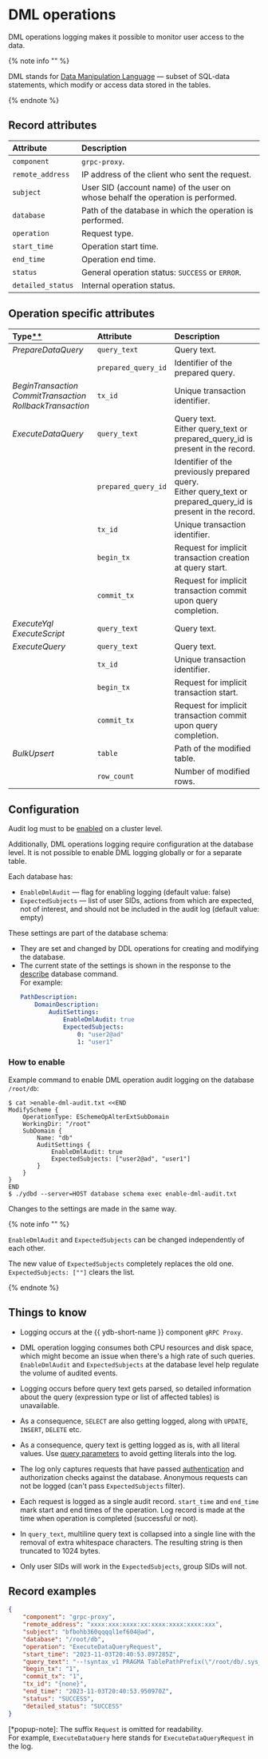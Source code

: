 # DML operations

DML operations logging makes it possible to monitor user access to the data.

{% note info "" %}

DML stands for [Data Manipulation Language](https://en.wikipedia.org/wiki/Data_manipulation_language) &mdash; subset of SQL-data statements, which modify or access data stored in the tables.

{% endnote %}

## Record attributes

| __Attribute__ | __Description__ |
|:----|:----|
| `component` | `grpc-proxy`.
| `remote_address` | IP address of the client who sent the request.
| `subject` | User SID (account name) of the user on whose behalf the operation is performed.
| `database` | Path of the database in which the operation is performed.
| `operation` | Request type.
| `start_time` | Operation start time.
| `end_time` | Operation end time.
| `status` | General operation status: `SUCCESS` or `ERROR`.
| `detailed_status` | Internal operation status.

## Operation specific attributes

|  __Type__[**](*popup-note) | __Attribute__ | __Description__ |
|:----|:----|:----|
| _PrepareDataQuery_ | `query_text` | Query text.
|| `prepared_query_id` | Identifier of the prepared query.
| _BeginTransaction<br>CommitTransaction<br>RollbackTransaction_ | `tx_id` | Unique transaction identifier.
| _ExecuteDataQuery_ | `query_text` | Query text.<br>Either query_text or prepared_query_id is present in the record.
|| `prepared_query_id` | Identifier of the previously prepared query.<br>Either query_text or prepared_query_id is present in the record.
|| `tx_id` | Unique transaction identifier.
|| `begin_tx` | Request for implicit transaction creation at query start.
|| `commit_tx` | Request for implicit transaction commit upon query completion.
| _ExecuteYql<br>ExecuteScript_ | `query_text` | Query text.
| _ExecuteQuery_ | `query_text` | Query text.
|| `tx_id` | Unique transaction identifier.
|| `begin_tx` | Request for implicit transaction start.
|| `commit_tx` | Request for implicit transaction commit upon query completion.
| _BulkUpsert_ | `table` | Path of the modified table.
|| `row_count` | Number of modified rows.

## Configuration

Audit log must to be [enabled](audit-log.md#enabling-audit-log) on a cluster level.

Additionally, DML operations logging require configuration at the database level. It is not possible to enable DML logging globally or for a separate table.

Each database has:
- `EnableDmlAudit` &mdash; flag for enabling logging (default value: false)
- `ExpectedSubjects` &mdash; list of user SIDs, actions from which are expected, not of interest, and should not be included in the audit log (default value: empty)

These settings are part of the database schema:
- They are set and changed by DDL operations for creating and modifying the database.
- The current state of the settings is shown in the response to the [describe](../reference/ydb-cli/commands/scheme-describe.md) database command.
    <br>For example:
    ```yaml
    PathDescription:
        DomainDescription:
            AuditSettings:
                EnableDmlAudit: true
                ExpectedSubjects:
                    0: "user2@ad"
                    1: "user1"
    ```

### How to enable

Example command to enable DML operation audit logging on the database `/root/db`:

```shell
$ cat >enable-dml-audit.txt <<END
ModifyScheme {
    OperationType: ESchemeOpAlterExtSubDomain
    WorkingDir: "/root"
    SubDomain {
        Name: "db"
        AuditSettings {
            EnableDmlAudit: true
            ExpectedSubjects: ["user2@ad", "user1"]
        }
    }
}
END
$ ./ydbd --server=HOST database schema exec enable-dml-audit.txt
```

Changes to the settings are made in the same way.

{% note info "" %}

`EnableDmlAudit` and `ExpectedSubjects` can be changed independently of each other.

The new value of `ExpectedSubjects` completely replaces the old one.
`ExpectedSubjects: [""]` clears the list.

{% endnote %}

## Things to know

- Logging occurs at the {{ ydb-short-name }} component `gRPC Proxy`.

- DML operation logging consumes both CPU resources and disk space, which might become an issue when there's a high rate of such queries. `EnableDmlAudit` and `ExpectedSubjects` at the database level help regulate the volume of audited events.

- Logging occurs before query text gets parsed, so detailed information about the query (expression type or list of affected tables) is unavailable.

- As a consequence, `SELECT` are also getting logged, along with `UPDATE`, `INSERT`, `DELETE` etc.

- As a consequence, query text is getting logged as is, with all literal values. Use [query parameters](../reference/ydb-sdk/parameterized_queries.md) to avoid getting literals into the log.

- The log only captures requests that have passed [authentication](../deploy/configuration/config#auth) and authorization checks against the database. Anonymous requests can not be logged (can't pass `ExpectedSubjects` filter).

- Each request is logged as a single audit record. `start_time` and `end_time` mark start and end times of the operation. Log record is made at the time when operation is completed (successful or not).

- In `query_text`, multiline query text is collapsed into a single line with the removal of extra whitespace characters. The resulting string is then truncated to 1024 bytes.

- Only user SIDs will work in the `ExpectedSubjects`, group SIDs will not.

## Record examples

```json
{
    "component": "grpc-proxy",
    "remote_address": "xxxx:xxx:xxxx:xx:xxxx:xxxx:xxxx:xxx",
    "subject": "bfbohb360qqqql1ef604@ad",
    "database": "/root/db",
    "operation": "ExecuteDataQueryRequest",
    "start_time": "2023-11-03T20:40:53.897285Z",
    "query_text": "--!syntax_v1 PRAGMA TablePathPrefix(\"/root/db/.sys_health\"); $values = ( SELECT t1.id AS id, t1.value AS t1_value, t2.value AS t2_value FROM table1 AS t1 INNER JOIN table2 AS t2 ON t1.id == t2.id ); UPSERT INTO table1 SELECT id, t1_value + 1 as value FROM $values; UPSERT INTO table2 SELECT id, t2_value + 1 as value FROM $values; SELECT COUNT(*) FROM $values;",
    "begin_tx": "1",
    "commit_tx": "1",
    "tx_id": "{none}",
    "end_time": "2023-11-03T20:40:53.950970Z",
    "status": "SUCCESS",
    "detailed_status": "SUCCESS"
}
```

[*popup-note]: The suffix `Request` is omitted for readability.<br>For example, `ExecuteDataQuery` here stands for `ExecuteDataQueryRequest` in the log.

